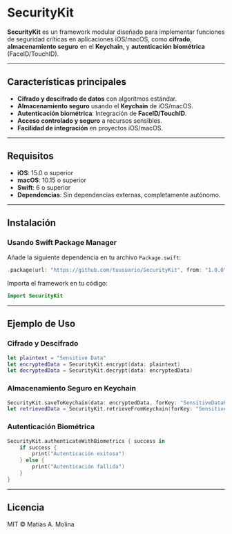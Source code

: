 # SecurityKit

**SecurityKit** es un framework modular diseñado para implementar funciones de seguridad críticas en aplicaciones iOS/macOS, como **cifrado**, **almacenamiento seguro** en el **Keychain**, y **autenticación biométrica** (FaceID/TouchID).

---

## Características principales

- **Cifrado y descifrado de datos** con algoritmos estándar.
- **Almacenamiento seguro** usando el **Keychain** de iOS/macOS.
- **Autenticación biométrica**: Integración de **FaceID/TouchID**.
- **Acceso controlado y seguro** a recursos sensibles.
- **Facilidad de integración** en proyectos iOS/macOS.

---

## Requisitos

- **iOS**: 15.0 o superior
- **macOS**: 10.15 o superior
- **Swift**: 6 o superior
- **Dependencias**: Sin dependencias externas, completamente autónomo.

---

## Instalación

### Usando Swift Package Manager

Añade la siguiente dependencia en tu archivo `Package.swift`:

```swift
.package(url: "https://github.com/tuusuario/SecurityKit", from: "1.0.0")
```

Importa el framework en tu código:

```swift
import SecurityKit
```

---

## Ejemplo de Uso

### Cifrado y Descifrado

```swift
let plaintext = "Sensitive Data"
let encryptedData = SecurityKit.encrypt(data: plaintext)
let decryptedData = SecurityKit.decrypt(data: encryptedData)
```

### Almacenamiento Seguro en Keychain

```swift
SecurityKit.saveToKeychain(data: encryptedData, forKey: "SensitiveDataKey")
let retrievedData = SecurityKit.retrieveFromKeychain(forKey: "SensitiveDataKey")
```

### Autenticación Biométrica

```swift
SecurityKit.authenticateWithBiometrics { success in
    if success {
        print("Autenticación exitosa")
    } else {
        print("Autenticación fallida")
    }
}
```

---

## Licencia

MIT © Matías A. Molina
